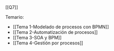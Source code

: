 [[Q7]]

Temario:
+ [[Tema 1-Modelado de procesos con BPMN]]
+ [[Tema 2-Automatización de procesos]]
+ [[Tema 3-SOA y BPM]]
+ [[Tema 4-Gestión por procesos]]
